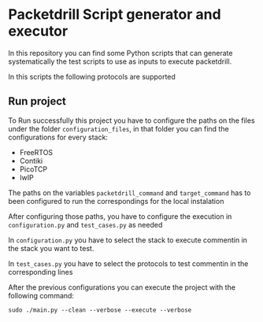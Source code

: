 # Packetdrill Script generator and executor

In this repository you can find some Python scripts that can generate systematically the test scripts to use as inputs to execute packetdrill.

In this scripts the following protocols are supported


## Run project

To Run successfully this project you have to configure the paths on the files under the folder `configuration_files`, in that folder you can find the configurations for every stack:

* FreeRTOS
* Contiki
* PicoTCP
* lwIP

The paths on the variables `packetdrill_command` and `target_command` has to been configured to run the correspondings for the local instalation

After configuring those paths, you have to configure the execution in `configuration.py` and `test_cases.py` as needed

In `configuration.py` you have to select the stack to execute commentin in the stack you want to test.

In `test_cases.py` you have to select the protocols to test commentin in the corresponding lines


After the previous configurations you can execute the project with the following command:


```
sudo ./main.py --clean --verbose --execute --verbose
```
